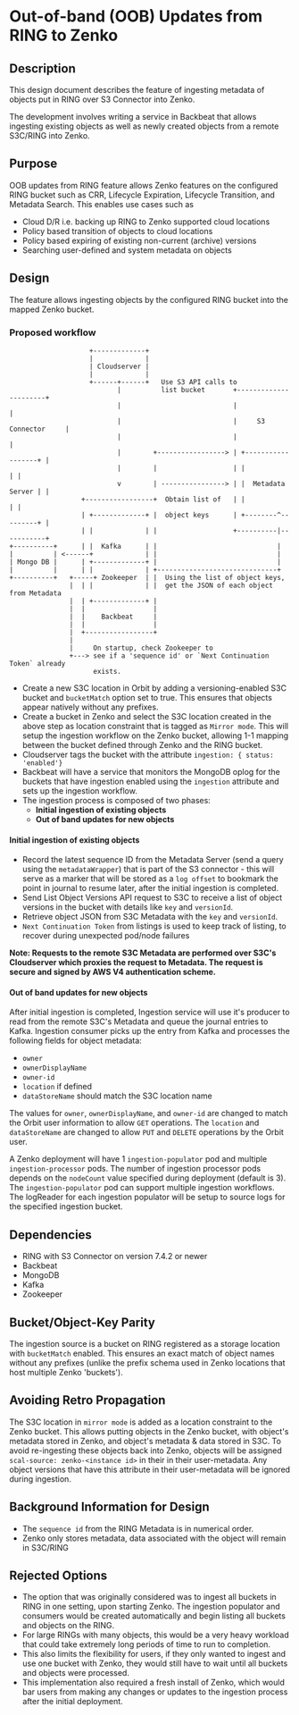 # Out-of-band (OOB) Updates from RING to Zenko

## Description

This design document describes the feature of ingesting metadata of objects put
in RING over S3 Connector into Zenko.

The development involves writing a service in Backbeat that allows
ingesting existing objects as well as newly created objects from a remote
S3C/RING into Zenko.

## Purpose

OOB updates from RING feature allows Zenko features on the configured RING
bucket such as CRR, Lifecycle Expiration, Lifecycle Transition, and Metadata
Search. This enables use cases such as

- Cloud D/R i.e. backing up RING to Zenko supported cloud locations
- Policy based transition of objects to cloud locations
- Policy based expiring of existing non-current (archive) versions
- Searching user-defined and system metadata on objects

## Design

The feature allows ingesting objects by the configured RING bucket into the
mapped Zenko bucket.

### Proposed workflow

```
                    +-------------+
                    |             |
                    | Cloudserver |
                    |             |
                    +------+------+   Use S3 API calls to
                           |          list bucket       +----------------------+
                           |                            |                      |
                           |                            |     S3 Connector     |
                           |                            |                      |
                           |        +-----------------> | +------------------+ |
                           |        |                   | |                  | |
                           v        | ----------------> | |  Metadata Server | |
                  +-----------------+  Obtain list of   | |                  | |
                  | +-------------+ |  object keys      | +--------^---------+ |
                  | |             | |                   +----------|-----------+
+----------+      | |  Kafka      | |                              |
|          | <------+             | |                              |
| Mongo DB |      | +-------------+ |                              |
|          |      | |             | +------------------------------+
+----------+   +-----+ Zookeeper  | |  Using the list of object keys,
               |  | |             | |  get the JSON of each object from Metadata
               |  | +-------------+ |
               |  |                 |
               |  |    Backbeat     |
               |  |                 |
               |  +-----------------+
               |
               |     On startup, check Zookeeper to
               +---> see if a 'sequence id' or `Next Continuation Token` already
                     exists.

```

* Create a new S3C location in Orbit by adding a versioning-enabled S3C bucket
  and `bucketMatch`  option set to true. This ensures that objects appear
  natively without any prefixes.
* Create a bucket in Zenko and select the S3C location created in the above step
  as location constraint that is tagged as `Mirror mode`. This will setup the
  ingestion workflow on the Zenko bucket, allowing 1-1 mapping between the
  bucket defined through Zenko and the RING bucket.
* Cloudserver tags the bucket with the attribute
  `ingestion: { status: 'enabled'}`
* Backbeat will have a service that monitors the MongoDB oplog for the buckets
  that have ingestion enabled using the `ingestion` attribute and sets up
  the ingestion workflow.
* The ingestion process is composed of two phases:
    - **Initial ingestion of existing objects**
    - **Out of band updates for new objects**

#### Initial ingestion of existing objects

* Record the latest sequence ID from the Metadata Server (send a query using the
  `metadataWrapper`) that is part of the S3 connector - this will serve as a
  marker that will be stored as a `log offset` to bookmark the point in journal
  to resume later, after the initial ingestion is completed.
* Send List Object Versions API request to S3C to receive a list of
  object versions in the bucket with details like  `key` and `versionId`.
* Retrieve object JSON from S3C Metadata with the `key` and `versionId`.
* `Next Continuation Token` from listings is used to keep track of listing, to
  recover during unexpected pod/node failures

**Note: Requests to the remote S3C Metadata are performed over S3C's Cloudserver
which proxies the request to Metadata. The request is secure and signed by
AWS V4 authentication scheme.**

#### Out of band updates for new objects

After initial ingestion is completed, Ingestion service will use it's producer
to read from the remote S3C's Metadata and queue the journal entries to Kafka.
Ingestion consumer picks up the entry from Kafka and processes the following
fields for object metadata:

* `owner`
* `ownerDisplayName`
* `owner-id`
* `location` if defined
* `dataStoreName` should match the S3C location name

The values for `owner`, `ownerDisplayName`, and `owner-id` are changed to match
the Orbit user information to allow `GET` operations.
The `location` and `dataStoreName` are changed to allow `PUT` and `DELETE`
operations by the Orbit user.

A Zenko deployment will have 1 `ingestion-populator` pod and multiple
`ingestion-processor` pods. The number of ingestion processor pods depends on
the `nodeCount` value specified during deployment (default is 3). The
`ingestion-populator` pod can support multiple ingestion workflows. The
logReader for each ingestion populator will be setup to source logs for the
specified ingestion bucket.

## Dependencies

* RING with S3 Connector on version 7.4.2 or newer
* Backbeat
* MongoDB
* Kafka
* Zookeeper

## Bucket/Object-Key Parity

The ingestion source is a bucket on RING registered as a storage location with
`bucketMatch` enabled. This ensures an exact match of object names without any
prefixes (unlike the prefix schema used in Zenko locations that host multiple
Zenko 'buckets').

## Avoiding Retro Propagation

The S3C location in `mirror mode` is added as a location constraint to the
Zenko bucket. This allows putting objects in the Zenko bucket, with object's
metadata stored in Zenko, and object's metadata & data stored in S3C.
To avoid re-ingesting these objects back into Zenko, objects will be assigned
`scal-source: zenko-<instance id>` in their in their user-metadata. Any object
versions that have this attribute in their user-metadata will be ignored during
ingestion.

## Background Information for Design

* The `sequence id` from the RING Metadata is in numerical order.
* Zenko only stores metadata, data associated with the object will remain in
  S3C/RING

## Rejected Options

* The option that was originally considered was to ingest all buckets in RING
  in one setting, upon starting Zenko. The ingestion populator and consumers
  would be created automatically and begin listing all buckets and objects on
  the RING.
* For large RINGs with many objects, this would be a very heavy workload that
  could take extremely long periods of time to run to completion.
* This also limits the flexibility for users, if they only wanted to ingest
  and use one bucket with Zenko, they would still have to wait until all buckets
  and objects were processed.
* This implementation also required a fresh install of Zenko, which would bar
  users from making any changes or updates to the ingestion process after the
  initial deployment.
